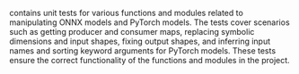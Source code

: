 contains unit tests for various functions and modules related to manipulating ONNX models and PyTorch models. The tests cover scenarios such as getting producer and consumer maps, replacing symbolic dimensions and input shapes, fixing output shapes, and inferring input names and sorting keyword arguments for PyTorch models. These tests ensure the correct functionality of the functions and modules in the project.